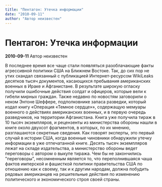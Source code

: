 ```yaml
---
title: "Пентагон: Утечка информации"
date: "2010-09-11"
author: "Автор неизвестен"
---
```


# Пентагон: Утечка информации

**2010-09-11** Автор неизвестен

В последнее время все чаще стали появляться разоблачающие факты агрессивной политики США на Ближнем Востоке. Так, до сих пор не утих скандал связанный с публикацией Интернет-ресурсом WikiLeaks десятков тысяч документов, касающихся пребывания американских военных в Ираке и Афганистане. В результате широкую огласку получили ошибочные действия солдат и офицеров, которые вели к гибели мирных граждан. Также недавно по новостям заговорили о неком Энтоне Шеффере, подполковнике запаса разведки, который издал книгу «Операция «Темное сердце»», содержащую мемуары военного о действиях американских военных, и в первую очередь разведчиков, на территории Афганистана. Книга уже получила тираж в 10 тысяч экземпляров, и рецензенты из министерства обороны нашли в книге около двухсот фрагментов, в которых, по их мнению, разглашаются секретные сведения. Как говорят эксперты, это первый случай в истории США, когда военные чиновники обнаружили утечку информации в уже отпечатанной книге. Десять тысяч экземпляров лежат на складе издательства, а министерство обороны ведет переговоры с автором о выкупе тиража. Чем бы не закончились "переговоры", несомненным является то, что переполнившаяся чаша фактов имперской и фашисткой политики правительства США по отношению как к своему, так и к другим народам, должна побудить рядовых американцев на решительные действия по изменению политического и экономического строя своей страны.
